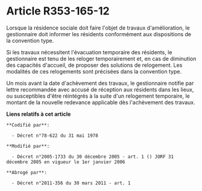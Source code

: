 # Article R353-165-12

Lorsque la résidence sociale doit faire l'objet de travaux d'amélioration, le gestionnaire doit informer les résidents
conformément aux dispositions de la convention type.

Si les travaux nécessitent l'évacuation temporaire des résidents, le gestionnaire est tenu de les reloger temporairement et,
en cas de diminution des capacités d'accueil, de proposer des solutions de relogement. Les modalités de ces relogements sont
précisées dans la convention type.

Un mois avant la date d'achèvement des travaux, le gestionnaire notifie par lettre recommandée avec accusé de réception aux
résidents dans les lieux, ou susceptibles d'être réintégrés à la suite d'un relogement temporaire, le montant de la nouvelle
redevance applicable dès l'achèvement des travaux.

**Liens relatifs à cet article**

	**Codifié par**:

	  - Décret n°78-622 du 31 mai 1978

	**Modifié par**:

	  - Décret n°2005-1733 du 30 décembre 2005 - art. 1 () JORF 31 décembre 2005 en vigueur le 1er janvier 2006

	**Abrogé par**:

	  - Décret n°2011-356 du 30 mars 2011 - art. 1
